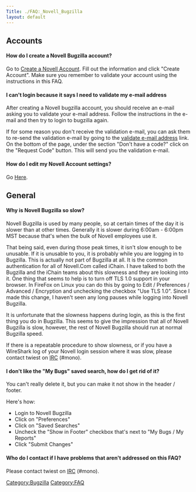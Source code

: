 ```yaml
---
Title: ./FAQ:_Novell_Bugzilla
layout: default
---
```


Accounts
--------

#### How do I create a Novell Bugzilla account?

Go to [Create a Novell
Account](http://secure-www.novell.com/selfreg/jsp/createSimpleAccount.jsp?target=https%3A//bugzilla.novell.com/ichainlogin.cgi%3Ftarget%3Dindex.cgi%3FGoAheadAndLogIn%253D1).
Fill out the information and click "Create Account". Make sure you
remember to validate your account using the instructions in this FAQ.

#### I can't login because it says I need to validate my e-mail address

After creating a Novell bugzilla account, you should receive an e-mail
asking you to validate your e-mail address. Follow the instructions in
the e-mail and then try to login to bugzilla again.

If for some reason you don't receive the validation e-mail, you can ask
them to re-send the validation e-mail by going to the [validate e-mail
address](http://secure-www.novell.com/selfreg/jsp/protected/validateEmail.jsp)
link. On the bottom of the page, under the section "Don't have a code?"
click on the "Request Code" button. This will send you the validation
e-mail.

#### How do I edit my Novell Account settings?

Go
[Here](http://secure-www.novell.com/selfreg/jsp/protected/manageAccount.jsp).

General
-------

#### Why is Novell Bugzilla so slow?

Novell Bugzilla is used by many people, so at certain times of the day
it is slower than at other times. Generally it is slower during 6:00am -
6:00pm MST because that's when the bulk of Novell employees use it.

That being said, even during those peak times, it isn't slow enough to
be unusable. If it is unusable to you, it is probably while you are
logging in to Bugzilla. This is actually not part of Bugzilla at all. It
is the common authentication for all of Novell.Com called iChain. I have
talked to both the Bugzilla and the iChain teams about this slowness and
they are looking into it. One thing that seems to help is to turn off
TLS 1.0 support in your browser. In FireFox on Linux you can do this by
going to Edit / Preferences / Advanced / Encryption and unchecking the
checkbox "Use TLS 1.0". Since I made this change, I haven't seen any
long pauses while logging into Novell Bugzilla.

It is unfortunate that the slowness happens during login, as this is the
first thing you do in Bugzilla. This seems to give the impression that
all of Novell Bugzilla is slow, however, the rest of Novell Bugzilla
should run at normal Bugzilla speed.

If there is a repeatable procedure to show slowness, or if you have a
WireShark log of your Novell login session where it was slow, please
contact twiest on [IRC]({{site.url}}/IRC "wikilink") (\#mono).

#### I don't like the "My Bugs" saved search, how do I get rid of it?

You can't really delete it, but you can make it not show in the header /
footer.

Here's how:

-   Login to Novell Bugzilla
-   Click on "Preferences"
-   Click on "Saved Searches"
-   Uncheck the "Show in Footer" checkbox that's next to "My Bugs / My
    Reports"
-   Click "Submit Changes"

#### Who do I contact if I have problems that aren't addressed on this FAQ?

Please contact twiest on [IRC]({{site.url}}/IRC "wikilink") (\#mono).

<Category:Bugzilla> <Category:FAQ>
